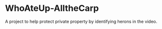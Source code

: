 # WhoAteUp-AlltheCarp
A project to help protect private property by identifying herons in the video.
